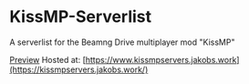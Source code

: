# KissMP-Serverlist
A serverlist for the Beamng Drive multiplayer mod "KissMP"

[Preview](https://imgur.com/TD8Nevp)
Hosted at: [https://www.kissmpservers.jakobs.work](https://kissmpservers.jakobs.work/)
